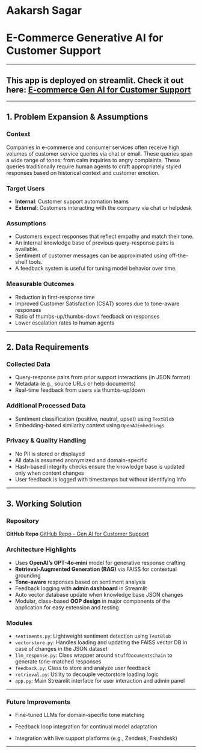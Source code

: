 # Aakarsh Sagar
# E-Commerce Generative AI for Customer Support

---

## This app is deployed on streamlit. Check it out here: [E-commerce Gen AI for Customer Support](https://e-commerce-gen-ai-customer-support.streamlit.app/)

---

## 1. Problem Expansion & Assumptions

### Context
Companies in e-commerce and consumer services often receive high volumes of customer service queries via chat or email. These queries span a wide range of tones: from calm inquiries to angry complaints. These queries traditionally require human agents to craft appropriately styled responses based on historical context and customer emotion.

###  Target Users
- **Internal**: Customer support automation teams  
- **External**: Customers interacting with the company via chat or helpdesk

### Assumptions
- Customers expect responses that reflect empathy and match their tone.
- An internal knowledge base of previous query-response pairs is available.
- Sentiment of customer messages can be approximated using off-the-shelf tools.
- A feedback system is useful for tuning model behavior over time.

### Measurable Outcomes
- Reduction in first-response time
- Improved Customer Satisfaction (CSAT) scores due to tone-aware responses
- Ratio of thumbs-up/thumbs-down feedback on responses
- Lower escalation rates to human agents

---

## 2. Data Requirements

### Collected Data
- Query-response pairs from prior support interactions (in JSON format)
- Metadata (e.g., source URLs or help documents)
- Real-time feedback from users via thumbs-up/down

### Additional Processed Data
- Sentiment classification (positive, neutral, upset) using `TextBlob`
- Embedding-based similarity context using `OpenAIEmbeddings`

### Privacy & Quality Handling
- No PII is stored or displayed
- All data is assumed anonymized and domain-specific
- Hash-based integrity checks ensure the knowledge base is updated only when content changes
- User feedback is logged with timestamps but without identifying info

---

## 3. Working Solution

### Repository

**GitHub Repo** [GitHub Repo - Gen AI for Customer Support](https://github.com/aakarsh-sagar/gen-ai-customer-support)

### Architecture Highlights
-  Uses **OpenAI’s GPT-4o-mini** model for generative response crafting
-  **Retrieval-Augmented Generation (RAG)** via FAISS for contextual grounding
-  **Tone-aware** responses based on sentiment analysis
-  Feedback logging with **admin dashboard** in Streamlit
-  Auto vector database update when knowledge base JSON changes
-  Modular, class-based **OOP design** in major components of the application for easy extension and testing

### Modules
- `sentiments.py`: Lightweight sentiment detection using `TextBlob`
- `vectorstore.py`: Handles loading and updating the FAISS vector DB in case of changes in the JSON dataset
- `llm_response.py`: Class wrapper around `StuffDocumentsChain` to generate tone-matched responses
- `feedback.py`: Class to store and analyze user feedback
- `retrieval.py`: Utility to decouple vectorstore loading logic
- `app.py`: Main Streamlit interface for user interaction and admin panel

---

### Future Improvements

- Fine-tuned LLMs for domain-specific tone matching

- Feedback loop integration for continual model adaptation

- Integration with live support platforms (e.g., Zendesk, Freshdesk)


---